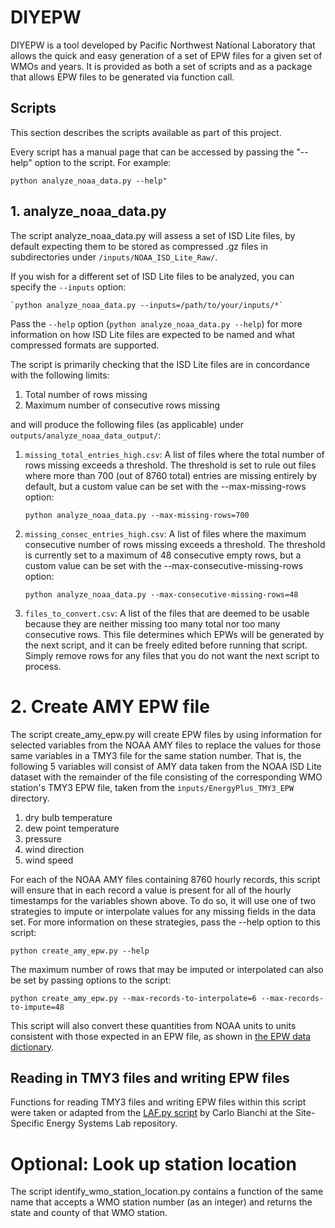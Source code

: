 # DIYEPW
DIYEPW is a tool developed by Pacific Northwest National Laboratory that allows the quick and easy
generation of a set of EPW files for a given set of WMOs and years. It is provided as both a set
of scripts and as a package that allows EPW files to be generated via function call.

## Scripts
This section describes the scripts available as part of this project.

Every script has a manual page that can be accessed by passing the "--help" option to the script.
For example:
 
```
python analyze_noaa_data.py --help"
```

## 1. analyze_noaa_data.py

The script analyze_noaa_data.py will assess a set of ISD Lite files, by default expecting them to be stored as
compressed .gz files in subdirectories under `/inputs/NOAA_ISD_Lite_Raw/`.

If you wish for a different set of ISD Lite files to be analyzed, you can specify the `--inputs` option:

    `python analyze_noaa_data.py --inputs=/path/to/your/inputs/*`
    
Pass the `--help` option (`python analyze_noaa_data.py --help`) for more information on how ISD Lite files
are expected to be named and what compressed formats are supported.

The script is primarily checking that the ISD Lite files are in concordance with the following limits:

1. Total number of rows missing
1. Maximum number of consecutive rows missing

and will produce the following files (as applicable) under `outputs/analyze_noaa_data_output/`:

1. `missing_total_entries_high.csv`: A list of files where the total number of rows missing exceeds a threshold.
   The threshold is set to rule out files where more than 700 (out of 8760 total) entries are missing entirely
   by default, but a custom value can be set with the --max-missing-rows option:
       
    ```
    python analyze_noaa_data.py --max-missing-rows=700
    ```
   
1. `missing_consec_entries_high.csv`: A list of files where the maximum consecutive number of rows missing exceeds 
   a threshold. The threshold is currently set to a maximum of 48 consecutive empty rows, but a custom value can 
   be set with the --max-consecutive-missing-rows option:
   
   ```
   python analyze_noaa_data.py --max-consecutive-missing-rows=48
   ```
   
1. `files_to_convert.csv`: A list of the files that are deemed to be usable because they are neither missing too many
   total nor too many consecutive rows. This file determines which EPWs will be generated by the next script, and
   it can be freely edited before running that script. Simply remove rows for any files that you do not want the 
   next script to process.

# 2. Create AMY EPW file

The script create_amy_epw.py will create EPW files by using information for selected variables from the
NOAA AMY files to replace the values for those same variables in a TMY3 file for the same station number. 
That is, the following 5 variables will consist of AMY data taken from the NOAA ISD Lite dataset with the remainder
of the file consisting of the corresponding WMO station's TMY3 EPW file, taken
from the `inputs/EnergyPlus_TMY3_EPW` directory.

1. dry bulb temperature
1. dew point temperature
1. pressure
1. wind direction
1. wind speed

For each of the NOAA AMY files containing 8760 hourly records, this script will ensure that in each record a value is 
present for all of the hourly timestamps for the variables shown above. To do so, it will use one of two strategies to
impute or interpolate values for any missing fields in the data set. For more information on these strategies, pass the 
--help option to this script:

```
python create_amy_epw.py --help
```

The maximum number of rows that may be imputed or interpolated can also be set by passing options to the script:

```
python create_amy_epw.py --max-records-to-interpolate=6 --max-records-to-impute=48
```

This script will also convert these quantities from NOAA units to units consistent with those expected in an EPW file, 
as shown in [the EPW data dictionary](https://bigladdersoftware.com/epx/docs/8-3/auxiliary-programs/energyplus-weather-file-epw-data-dictionary.html).
  
## Reading in TMY3 files and writing EPW files
Functions for reading TMY3 files and writing EPW files within this script were taken or adapted from the 
[LAF.py script](https://github.com/SSESLab/laf/blob/master/LAF.py) by Carlo Bianchi at the Site-Specific Energy Systems 
Lab repository.

# Optional: Look up station location
The script identify_wmo_station_location.py contains a function of the same name that accepts a WMO station number 
(as an integer) and returns the state and county of that WMO station.
